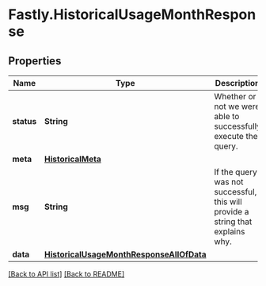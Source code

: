 # Fastly.HistoricalUsageMonthResponse

## Properties

Name | Type | Description | Notes
------------ | ------------- | ------------- | -------------
**status** | **String** | Whether or not we were able to successfully execute the query. | [optional] 
**meta** | [**HistoricalMeta**](HistoricalMeta.md) |  | [optional] 
**msg** | **String** | If the query was not successful, this will provide a string that explains why. | [optional] 
**data** | [**HistoricalUsageMonthResponseAllOfData**](HistoricalUsageMonthResponseAllOfData.md) |  | [optional] 


[[Back to API list]](../../README.md#endpoints) [[Back to README]](../../README.md)
